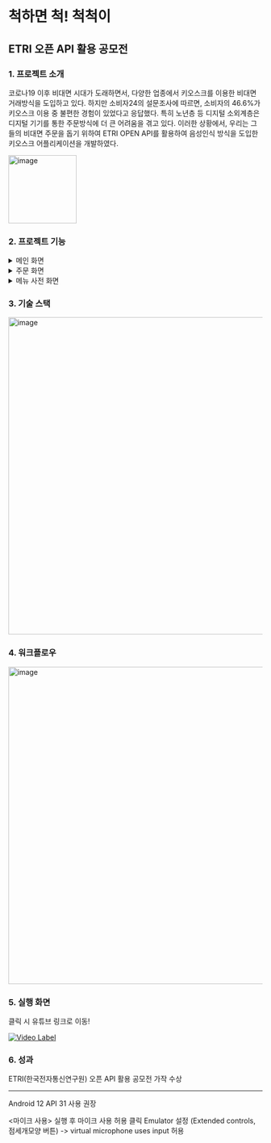 척하면 척! 척척이
=================
ETRI 오픈 API 활용 공모전
-------------------------
### 1. 프로젝트 소개
코로나19 이후 비대면 시대가 도래하면서, 다양한 업종에서 키오스크를 이용한 비대면 거래방식을 도입하고 있다. 하지만 소비자24의 설문조사에  따르면, 소비자의 46.6%가 키오스크 이용 중 불편한 경험이 있었다고 응답했다. 특히 노년층 등 디지털 소외계층은 디지털 기기를 통한 주문방식에 더 큰 어려움을 겪고 있다. 이러한 상황에서, 우리는 그들의 비대면 주문을 돕기 위하여 ETRI OPEN API를 활용하여 음성인식 방식을 도입한 키오스크 어플리케이션을 개발하였다.
<div>
<img width="135" alt="image" src="https://github.com/KNUwarriors/ETRI_Kiosk/assets/87633056/769a37c5-1afd-4b25-a650-c547ddd67282">
</div>


### 2. 프로젝트 기능
<details>
  <summary>메인 화면</summary>
    <img width="162" alt="image" src="https://github.com/KNUwarriors/ETRI_Kiosk/assets/87633056/37c7999e-e510-4f1f-8499-94fbc98389be">
    <div>
    <ul>
      <li>메뉴판: 카페 메뉴판을 Recycler View를 사용하여 화면에 출력</li>
      <li>주문하기 버튼: 주문페이지로 이동하는 버튼</li>
      <li>메뉴 사전: 메뉴를 검색하는 메뉴 사전 페이지로 이동하는 버튼</li>
     <li>결제하기: 결제를 하여 장바구니를 비워주는 버튼</li>
     <li>장바구니: 사용자가 주문한 메뉴들을 Recycler View를 통해 결제버튼 왼 편에 출력한다. ‘+’버튼과 ‘-’버튼을 이용하여 주문한 메뉴의 개수를 수정할 수 있다.</li>
    </ul>
  </div>
</details>

<details>
  <summary>주문 화면</summary>
  <img width="162" alt="image" src="https://github.com/KNUwarriors/ETRI_Kiosk/assets/87633056/4d5ca77a-9851-4df3-a4d3-0339ccd3abf8">
  <div>
    <ul>
      <li>사용자의 주문을 받아 장바구니에 추가하는 페이지이다.</li>
      <li>사용자의 음성인식 (STT: Speak To Text)을 통해 주문 메시지(예: 아메리카노 한잔 주세요)를 입력받는다.</li>
      <li>ETRI 기계독해 API를 사용하여 사용자의 주문메시지에서 ‘메뉴’를 추출한다. (예: ‘아메리카노 한잔 주세요’ -> ‘아메리카노’ 추출)</li>
      <li>주문이 확정되면 firebase의 DB에 실시간으로 주문을 추가하여 장바구니를 업데이트한다. 이때 업데이트된 장바구니 목록은 메인 화면에도 반영된다.</li>
      <li>주문이 확정되지 않으면 주문단계(음성인식으로 주문 메시지를 입력받는 단계)로 되돌아간다. 이때 주문이 10번이상 확정되지 않으면 주문페이지는 자동으로 닫히고 메인페이지로 돌아가게된다.</li>
      <li>‘X’ 버튼을 통해 주문 페이지에서 나갈 수 있다.</li>
    </ul>
  </div>
</details>
 
<details>
  <summary>메뉴 사전 화면</summary>
  <img width="162" alt="image" src="https://github.com/KNUwarriors/ETRI_Kiosk/assets/87633056/9838b9cd-37f1-4d9f-b191-64e08f30bff4">
  <div>
    <ul>
      <li>사용자가 메뉴에 대한 설명을 얻을 수 있는 페이지이다.</li>
      <li>사용자의 음성인식(STT)을 통해 메뉴와 관련된 질문을 입력받는다.(예: 아메리카노가 뭐야?)</li>
      <li>ETRI 위키백과 API를 사용하여 사용자의 질문에대한 위키백과 검색 결과를 받아. 메뉴사전페이지에 하단부분에 출력한다.</li>
      <li>‘X’ 버튼을 통해 메뉴사전 페이지에서 나갈 수 있다.</li>
    </ul>
  </div>
</details>

### 3. 기술 스택
<img width="629" alt="image" src="https://github.com/KNUwarriors/ETRI_Kiosk/assets/87633056/f52117aa-267a-4853-807d-0f8e7b983c19">


### 4. 워크플로우
<img width="629" alt="image" src="https://github.com/KNUwarriors/ETRI_Kiosk/assets/87633056/75955cbd-3319-494a-8e66-b7310b2522a5">


### 5. 실행 화면
<div>클릭 시 유튜브 링크로 이동!</div>

[![Video Label](http://img.youtube.com/vi/mKxJq0bmmcg/0.jpg)](https://youtu.be/mKxJq0bmmcg?t=0s)

### 6. 성과
ETRI(한국전자통신연구원) 오픈 API 활용 공모전 가작 수상

<hr>
Android 12 
API 31 사용 권장

<마이크 사용>
실행 후 마이크 사용 허용 클릭 
Emulator 설정 (Extended controls, 점세개모양 버튼) -> virtual microphone uses input 허용 
